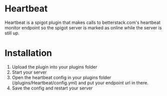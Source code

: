 # Heartbeat
Heartbeat is a spigot plugin that makes calls to betterstack.com's heartbeat monitor endpoint so the spigot server is marked as online while the server is still up.

# Installation
1. Upload the plugin into your plugins folder
2. Start your server
3. Open the heartbeat config in your plugins folder (/plugins/Heartbeat/config.yml) and put your endpoint url in there.
4. Save the config and restart your server

